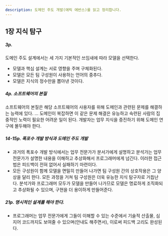 ```yaml
---
description: 도메인 주도 개발(에릭 에반스)를 읽고 정리합니다.
---
```


## 1장 지식 탐구


##### 3p. 
도메인 주도 설계에서는 세 가지 기본적인 쓰임새에 따라 모델을 선택한다.
- 모델과 핵심 설계는 서로 영향을 주며 구체화된다.
- 모델은 모든 팀 구성원이 사용하는 언어의 중추다.
- 모델은 지식의 정수만을 뽑아낸 것이다.

##### 4p. 소프트웨어의 본질
소프트웨어의 본질은 해당 소프트웨어의 사용자를 위해 도메인과 관련된 문제를 해결하는 능력에 있다. … 도메인이 복잡하면 이 같은 문제 해결은 유능하고 숙련된 사람의 집중적인 노력이 필요한 어려운 일이 된다. 개발자는 업무 지식을 증진하기 위해 도메인 연구에 몰두해야 한다.


##### 14-15p. 폭포수 개발 방식과 도메인 주도 개발
- 과거의 폭포수 개발 방식에서는 업무 전문가가 분서가에게 설명하고 분석가는 업무 전문가가 설명한 내용을 이해하고 추상화해서 프로그래머에게 넘긴다. 이러한 접근법은 피드백이 전혀 없어서 실패하기 마련이다. 
- 모든 구성원이 함께 모델을 면밀히 만들어 나가면 팀 구성원 간의 상호작용은 그 양상을 달리 한다. 모든 과정을 거쳐 팀 구성원은 더욱 유능한 지식 탐구자로 거듭난다. 분석가와 프로그래머 모두가 모델을 만들어 나가므로 모델은 명료하게 조직화되고 추상화될 수 있으며, 구현을 더 용이하게 만들어준다.



##### 21p. 명시적인 설계를 해야 한다. 
- 프로그래머는 업무 전문가에게 그들이 이해할 수 있는 수준에서 기술적 산출물, 심지어 코드까지도 보여줄 수 있으며(안내도 해주면서), 이로써 피드백 고리도 완성된다.




